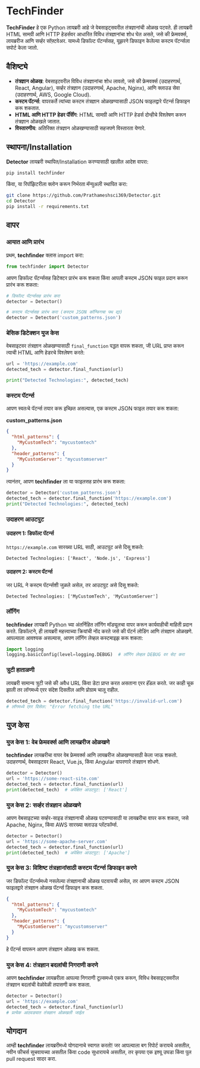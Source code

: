 

# TechFinder

**TechFinder** हे एक Python लायब्ररी आहे जे वेबसाइट्सवरील तंत्रज्ञानांची ओळख पटवते. ही लायब्ररी HTML सामग्री आणि HTTP हेडर्सवर आधारित विविध तंत्रज्ञानांचा शोध घेत असते, जसे की फ्रेमवर्क्स, लायब्ररीज आणि सर्व्हर सॉफ़्टवेअर. यामध्ये डिफॉल्ट पॅटर्न्ससह, यूझरने डिफाइन केलेल्या कस्टम पॅटर्न्सला सपोर्ट केला जातो.

## वैशिष्ट्ये
- **तंत्रज्ञान ओळख**: वेबसाइटवरील विविध तंत्रज्ञानांचा शोध लावतो, जसे की फ्रेमवर्क्स (उदाहरणार्थ, React, Angular), सर्व्हर तंत्रज्ञान (उदाहरणार्थ, Apache, Nginx), आणि क्लाउड सेवा (उदाहरणार्थ, AWS, Google Cloud).
- **कस्टम पॅटर्न्स**: वापरकर्ते त्यांच्या कस्टम तंत्रज्ञान ओळखण्यासाठी JSON फाइलद्वारे पॅटर्न्स डिफाइन करू शकतात.
- **HTML आणि HTTP हेडर पॅर्सिंग**: HTML सामग्री आणि HTTP हेडर्स दोन्हीचे विश्लेषण करून तंत्रज्ञान ओळखले जातात.
- **विस्तारणीय**: अतिरिक्त तंत्रज्ञान ओळखण्यासाठी सहजपणे विस्तारता येणारे.

## स्थापना/Installation

**Detector** लायब्ररी स्थापित/Installation करण्यासाठी खालील आदेश वापरा:

```bash
pip install techfinder
```

किंवा, या रिपॉझिटरीला क्लोन करून निर्भरता मॅन्युअली स्थापित करा:

```bash
git clone https://github.com/Prathameshsci369/Detector.git
cd Detector
pip install -r requirements.txt
```

## वापर

### आयात आणि प्रारंभ

प्रथम, **techfinder** क्लास import  करा:

```python
from techfinder import Detector
```

आपण डिफॉल्ट पॅटर्न्ससह डिटेक्टर प्रारंभ करू शकता किंवा आपली कस्टम JSON फाइल प्रदान करून प्रारंभ करू शकता:

```python
# डिफॉल्ट पॅटर्न्ससह प्रारंभ करा
detector = Detector()

# कस्टम पॅटर्न्ससह प्रारंभ करा (कस्टम JSON कॉन्फिगचा पथ द्या)
detector = Detector('custom_patterns.json')
```

### बेसिक डिटेक्शन युज केस

वेबसाइटवर तंत्रज्ञान ओळखण्यासाठी `final_function` पद्धत वापरू शकता, जी URL प्राप्त करून त्याची HTML आणि हेडरचे विश्लेषण करते:

```python
url = 'https://example.com'
detected_tech = detector.final_function(url)

print("Detected Technologies:", detected_tech)
```

### कस्टम पॅटर्न्स

आपण स्वतःचे पॅटर्न्स तयार करू इच्छित असल्यास, एक कस्टम JSON फाइल तयार करू शकता:

**custom_patterns.json**

```json
{
  "html_patterns": {
    "MyCustomTech": "mycustomtech"
  },
  "header_patterns": {
    "MyCustomServer": "mycustomserver"
  }
}
```

त्यानंतर, आपण **techfinder** ला या फाइलसह प्रारंभ करू शकता:

```python
detector = Detector('custom_patterns.json')
detected_tech = detector.final_function('https://example.com')
print("Detected Technologies:", detected_tech)
```

### उदाहरण आउटपुट

#### उदाहरण 1: डिफॉल्ट पॅटर्न्स

`https://example.com` सारख्या URL साठी, आउटपुट असे दिसू शकते:

```
Detected Technologies: ['React', 'Node.js', 'Express']
```

#### उदाहरण 2: कस्टम पॅटर्न्स

जर URL ने कस्टम पॅटर्न्सशी जुळले असेल, तर आउटपुट असे दिसू शकते:

```
Detected Technologies: ['MyCustomTech', 'MyCustomServer']
```

### लॉगिंग

**techfinder** लायब्ररी Python च्या अंतर्निहित लॉगिंग मॉड्यूलचा वापर करून कार्यवाहीची माहिती प्रदान करते. डिफॉल्टने, ही लायब्ररी महत्त्वाच्या क्रियांची नोंद करते जसे की पॅटर्न लोडिंग आणि तंत्रज्ञान ओळखणे. आपल्याला आवश्यक असल्यास, आपण लॉगिंग लेव्हल कस्टमाइझ करू शकता:

```python
import logging
logging.basicConfig(level=logging.DEBUG)  # लॉगिंग लेव्हल DEBUG वर सेट करा
```

### त्रुटी हाताळणी

लायब्ररी सामान्य त्रुटी जसे की अवैध URL किंवा डेटा प्राप्त करत असताना एरर हॅंडल करते. जर काही चूक झाली तर लॉगमध्ये एरर संदेश दिसतील आणि प्रोग्राम चालू राहील.

```python
detected_tech = detector.final_function('https://invalid-url.com')
# लॉगमध्ये एरर दिसेल: "Error fetching the URL"
```

## युज केस

### युज केस 1: वेब फ्रेमवर्क्स आणि लायब्ररीज ओळखणे

**techfinder** लायब्ररीचा वापर वेब फ्रेमवर्क्स आणि लायब्ररीज ओळखण्यासाठी केला जाऊ शकतो. उदाहरणार्थ, वेबसाइटवर React, Vue.js, किंवा Angular वापरणारे तंत्रज्ञान शोधणे.

```python
detector = Detector()
url = 'https://some-react-site.com'
detected_tech = detector.final_function(url)
print(detected_tech)  # अपेक्षित आउटपुट: ['React']
```

### युज केस 2: सर्व्हर तंत्रज्ञान ओळखणे

आपण वेबसाइटच्या सर्व्हर-साइड तंत्रज्ञानाची ओळख पटवण्यासाठी या लायब्ररीचा वापर करू शकता, जसे Apache, Nginx, किंवा AWS सारख्या क्लाउड प्लॅटफॉर्म्स.

```python
detector = Detector()
url = 'https://some-apache-server.com'
detected_tech = detector.final_function(url)
print(detected_tech)  # अपेक्षित आउटपुट: ['Apache']
```

### युज केस 3: विशिष्ट तंत्रज्ञानांसाठी कस्टम पॅटर्न्स डिफाइन करणे

जर डिफॉल्ट पॅटर्न्समध्ये नसलेल्या तंत्रज्ञानाची ओळख पटवायची असेल, तर आपण कस्टम JSON फाइलद्वारे तंत्रज्ञान ओळख पॅटर्न्स डिफाइन करू शकता.

```json
{
  "html_patterns": {
    "MyCustomTech": "mycustomtech"
  },
  "header_patterns": {
    "MyCustomServer": "mycustomserver"
  }
}
```

हे पॅटर्न्स वापरून आपण तंत्रज्ञान ओळख करू शकता.

### युज केस 4: तंत्रज्ञान बदलांची निगराणी करणे

आपण **techfinder** लायब्ररीला आपल्या निगराणी टूल्समध्ये एकत्र करून, विविध वेबसाइट्सवरील तंत्रज्ञान बदलांची वेळोवेळी तपासणी करू शकता.

```python
detector = Detector()
url = 'https://example.com'
detected_tech = detector.final_function(url)
# प्रत्येक आठवड्यात तंत्रज्ञान ओळखली जाईल
```

## योगदान

आम्ही **techfinder** लायब्ररीमध्ये योगदानाचे स्वागत करतो! जर आपल्याला बग रिपोर्ट करायचे असतील, नवीन फीचर्स सुचवायच्या असतील किंवा code सुधारायचे असतील, तर कृपया एक इश्यू उघडा किंवा पुल pull request सादर करा.

